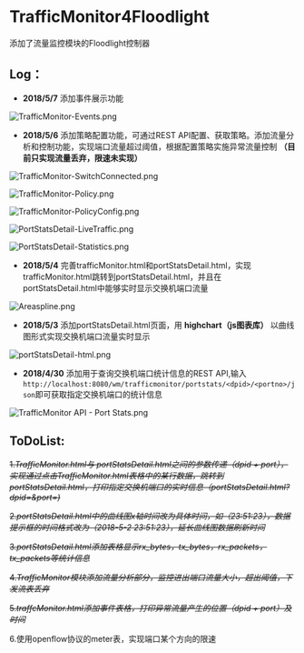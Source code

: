 # TrafficMonitor4Floodlight
添加了流量监控模块的Floodlight控制器

## Log：
* **2018/5/7** 添加事件展示功能  

![TrafficMonitor-Events.png](https://github.com/Chentingz/TrafficMonitor4Floodlight/blob/master/img4ReadMe/TrafficMonitor-Events.png)  

* **2018/5/6** 添加策略配置功能，可通过REST API配置、获取策略。添加流量分析和控制功能，实现端口流量超过阈值，根据配置策略实施异常流量控制 **（目前只实现流量丢弃，限速未实现）**  

![TrafficMonitor-SwitchConnected.png](https://github.com/Chentingz/TrafficMonitor4Floodlight/blob/master/img4ReadMe/TrafficMonitor-SwitchConnected.png)  

![TrafficMonitor-Policy.png](https://github.com/Chentingz/TrafficMonitor4Floodlight/blob/master/img4ReadMe/TrafficMonitor-Policy.png)  

![TrafficMonitor-PolicyConfig.png](https://github.com/Chentingz/TrafficMonitor4Floodlight/blob/master/img4ReadMe/TrafficMonitor-PolicyConfig.png)  

![PortStatsDetail-LiveTraffic.png](https://github.com/Chentingz/TrafficMonitor4Floodlight/blob/master/img4ReadMe/PortStatsDetail-LiveTraffic.png)  

![PortStatsDetail-Statistics.png](https://github.com/Chentingz/TrafficMonitor4Floodlight/blob/master/img4ReadMe/PortStatsDetail-Statistics.png)  

* **2018/5/4**  完善trafficMonitor.html和portStatsDetail.html，实现trafficMonitor.html跳转到portStatsDetail.html，并且在portStatsDetail.html中能够实时显示交换机端口流量  

![Areaspline.png](https://github.com/Chentingz/TrafficMonitor4Floodlight/blob/master/img4ReadMe/Areaspline%20.png)  

* **2018/5/3**  添加portStatsDetail.html页面，用 **highchart（js图表库）** 以曲线图形式实现交换机端口流量实时显示  

![portStatsDetail-html.png](https://github.com/Chentingz/TrafficMonitor4Floodlight/blob/master/img4ReadMe/portStatsDetail-html.png)  

* **2018/4/30** 添加用于查询交换机端口统计信息的REST API,输入`http://localhost:8080/wm/trafficmonitor/portstats/<dpid>/<portno>/json`即可获取指定交换机端口的统计信息  

![TrafficMonitor API - Port Stats.png](https://github.com/Chentingz/TrafficMonitor4Floodlight/blob/master/img4ReadMe/TrafficMonitor%20API%20-%20Port%20Stats.png)
  
## ToDoList:
~~1.*TrafficMonitor.html与 portStatsDetail.html之间的参数传递（dpid + port），实现通过点击TrafficMonitor.html表格中的某行数据，跳转到portStatsDetail.html，打印指定交换机端口的实时信息（portStatsDetail.html?dpid=<dpid>&port=<port>)*~~  
  
~~2.*portStatsDetail.html中的曲线图x轴时间改为具体时间，如（23:51:23），数据提示框的时间格式改为（2018-5-2 23:51:23），延长曲线图数据刷新时间*~~  

~~3.*portStatsDetail.html添加表格显示rx_bytes，tx_bytes，rx_packets，tx_packets等统计信息*~~  

~~4.*TrafficMonitor模块添加流量分析部分，监控进出端口流量大小，超出阈值，下发流表丢弃*~~  

~~5.*traffcMonitor.html添加事件表格，打印异常流量产生的位置（dpid + port）及时间*~~  

6.使用openflow协议的meter表，实现端口某个方向的限速
  
